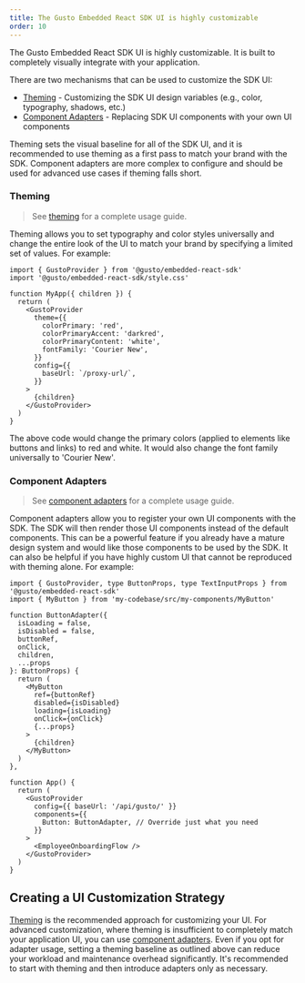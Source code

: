 ```yaml
---
title: The Gusto Embedded React SDK UI is highly customizable
order: 10
---
```


The Gusto Embedded React SDK UI is highly customizable. It is built to completely visually integrate with your application.

There are two mechanisms that can be used to customize the SDK UI:

- [Theming](../theming/theming.md) - Customizing the SDK UI design variables (e.g., color, typography, shadows, etc.)
- [Component Adapters](../component-adapter/component-adapter.md) - Replacing SDK UI components with your own UI components

Theming sets the visual baseline for all of the SDK UI, and it is recommended to use theming as a first pass to match your brand with the SDK. Component adapters are more complex to configure and should be used for advanced use cases if theming falls short.

### Theming

> See [theming](../theming/theming.md) for a complete usage guide.

Theming allows you to set typography and color styles universally and change the entire look of the UI to match your brand by specifying a limited set of values. For example:

```
import { GustoProvider } from '@gusto/embedded-react-sdk'
import '@gusto/embedded-react-sdk/style.css'

function MyApp({ children }) {
  return (
    <GustoProvider
      theme={{
        colorPrimary: 'red',
        colorPrimaryAccent: 'darkred',
        colorPrimaryContent: 'white',
        fontFamily: 'Courier New',
      }}
      config={{
        baseUrl: `/proxy-url/`,
      }}
    >
      {children}
    </GustoProvider>
  )
}
```

The above code would change the primary colors (applied to elements like buttons and links) to red and white. It would also change the font family universally to 'Courier New'.

### Component Adapters

> See [component adapters](../component-adapter/component-adapter.md) for a complete usage guide.

Component adapters allow you to register your own UI components with the SDK. The SDK will then render those UI components instead of the default components. This can be a powerful feature if you already have a mature design system and would like those components to be used by the SDK. It can also be helpful if you have highly custom UI that cannot be reproduced with theming alone. For example:

```tsx
import { GustoProvider, type ButtonProps, type TextInputProps } from '@gusto/embedded-react-sdk'
import { MyButton } from 'my-codebase/src/my-components/MyButton'

function ButtonAdapter({
  isLoading = false,
  isDisabled = false,
  buttonRef,
  onClick,
  children,
  ...props
}: ButtonProps) {
  return (
    <MyButton
      ref={buttonRef}
      disabled={isDisabled}
      loading={isLoading}
      onClick={onClick}
      {...props}
    >
      {children}
    </MyButton>
  )
},

function App() {
  return (
    <GustoProvider
      config={{ baseUrl: '/api/gusto/' }}
      components={{
        Button: ButtonAdapter, // Override just what you need
      }}
    >
      <EmployeeOnboardingFlow />
    </GustoProvider>
  )
}
```

## Creating a UI Customization Strategy

[Theming](../theming/theming.md) is the recommended approach for customizing your UI. For advanced customization, where theming is insufficient to completely match your application UI, you can use [component adapters](../component-adapter/component-adapter.md). Even if you opt for adapter usage, setting a theming baseline as outlined above can reduce your workload and maintenance overhead significantly. It's recommended to start with theming and then introduce adapters only as necessary.
